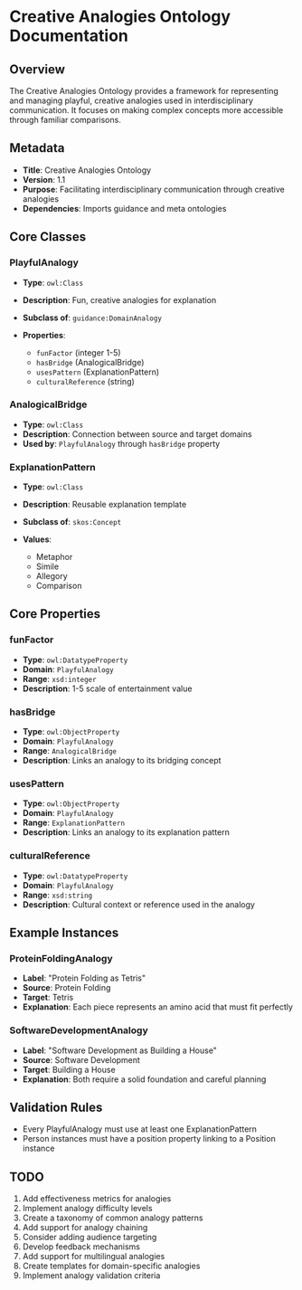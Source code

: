 # Creative Analogies Ontology Documentation

## Overview
The Creative Analogies Ontology provides a framework for representing and managing playful, creative analogies used in interdisciplinary communication. It focuses on making complex concepts more accessible through familiar comparisons.

## Metadata

- **Title**: Creative Analogies Ontology
- **Version**: 1.1
- **Purpose**: Facilitating interdisciplinary communication through creative analogies
- **Dependencies**: Imports guidance and meta ontologies

## Core Classes

### PlayfulAnalogy

- **Type**: `owl:Class`
- **Description**: Fun, creative analogies for explanation
- **Subclass of**: `guidance:DomainAnalogy`
- **Properties**:

  - `funFactor` (integer 1-5)
  - `hasBridge` (AnalogicalBridge)
  - `usesPattern` (ExplanationPattern)
  - `culturalReference` (string)

### AnalogicalBridge

- **Type**: `owl:Class`
- **Description**: Connection between source and target domains
- **Used by**: `PlayfulAnalogy` through `hasBridge` property

### ExplanationPattern

- **Type**: `owl:Class`
- **Description**: Reusable explanation template
- **Subclass of**: `skos:Concept`
- **Values**:

  - Metaphor
  - Simile
  - Allegory
  - Comparison

## Core Properties

### funFactor

- **Type**: `owl:DatatypeProperty`
- **Domain**: `PlayfulAnalogy`
- **Range**: `xsd:integer`
- **Description**: 1-5 scale of entertainment value

### hasBridge

- **Type**: `owl:ObjectProperty`
- **Domain**: `PlayfulAnalogy`
- **Range**: `AnalogicalBridge`
- **Description**: Links an analogy to its bridging concept

### usesPattern

- **Type**: `owl:ObjectProperty`
- **Domain**: `PlayfulAnalogy`
- **Range**: `ExplanationPattern`
- **Description**: Links an analogy to its explanation pattern

### culturalReference

- **Type**: `owl:DatatypeProperty`
- **Domain**: `PlayfulAnalogy`
- **Range**: `xsd:string`
- **Description**: Cultural context or reference used in the analogy

## Example Instances

### ProteinFoldingAnalogy

- **Label**: "Protein Folding as Tetris"
- **Source**: Protein Folding
- **Target**: Tetris
- **Explanation**: Each piece represents an amino acid that must fit perfectly

### SoftwareDevelopmentAnalogy

- **Label**: "Software Development as Building a House"
- **Source**: Software Development
- **Target**: Building a House
- **Explanation**: Both require a solid foundation and careful planning

## Validation Rules

- Every PlayfulAnalogy must use at least one ExplanationPattern
- Person instances must have a position property linking to a Position instance

## TODO

1. Add effectiveness metrics for analogies
2. Implement analogy difficulty levels
3. Create a taxonomy of common analogy patterns
4. Add support for analogy chaining
5. Consider adding audience targeting
6. Develop feedback mechanisms
7. Add support for multilingual analogies
8. Create templates for domain-specific analogies
9. Implement analogy validation criteria 